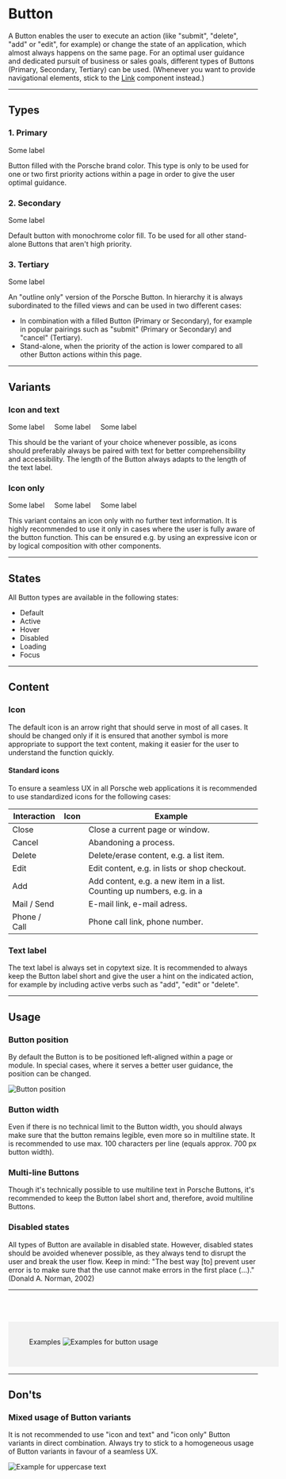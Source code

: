 # Button

A Button enables the user to execute an action (like "submit", "delete", "add" or "edit", for example) or change the state of an application, which almost always happens on the same page. For an optimal user guidance and dedicated pursuit of business or sales goals, different types of Buttons (Primary, Secondary, Tertiary) can be used. (Whenever you want to provide navigational elements, stick to the [Link](#/web/components/navigation/link) component instead.)

---

## Types

### 1. Primary

<p-button variant="primary">Some label</p-button> 

Button filled with the Porsche brand color. This type is only to be used for one or two first priority actions within a page in order to give the user optimal guidance.

### 2. Secondary

<p-button>Some label</p-button>

Default button with monochrome color fill. To be used for all other stand-alone Buttons that aren't high priority.

### 3. Tertiary

<p-button variant="tertiary">Some label</p-button>

An "outline only" version of the Porsche Button. In hierarchy it is always subordinated to the filled views and can be used in two different cases:

- In combination with a filled Button (Primary or Secondary), for example in popular pairings such as "submit" (Primary or Secondary) and "cancel" (Tertiary).
- Stand-alone, when the priority of the action is lower compared to all other Button actions within this page.


---

## Variants

### Icon and text

<p-button variant="primary">Some label</p-button> <p-button style="margin-left:16px;">Some label</p-button> <p-button variant="tertiary" style="margin-left:16px;">Some label</p-button>

This should be the variant of your choice whenever possible, as icons should preferably always be paired with text for better comprehensibility and accessibility. 
The length of the Button always adapts to the length of the text label. 

### Icon only

<p-button variant="primary" hide-label="true">Some label</p-button> <p-button hide-label="true" style="margin-left:16px;">Some label</p-button>
 <p-button variant="tertiary" hide-label="true" style="margin-left:16px;">Some label</p-button>

This variant contains an icon only with no further text information. It is highly recommended to use it only in cases where the user is fully aware of the button function. This can be ensured e.g. by using an expressive icon or by logical composition with other components.

---

## States

All Button types are available in the following states:

* Default
* Active
* Hover
* Disabled
* Loading
* Focus

---

## Content

### Icon
The default icon is an arrow right that should serve in most of all cases. It should be changed only if it is ensured that another symbol is more appropriate to support the text content, making it easier for the user to understand the function quickly. 


#### Standard icons

To ensure a seamless UX in all Porsche web applications it is recommended to use standardized icons for the following cases:

| Interaction | Icon | Example |
|----|----|----|
| Close | <p-icon name="close" aria-label="Close"></p-icon> | Close a current page or window. |
| Cancel | <p-icon name="close" aria-label="Close"></p-icon> | Abandoning a process. |
| Delete | <p-icon name="delete" aria-label="Delete"></p-icon> | Delete/erase content, e.g. a list item. | 
| Edit | <p-icon name="edit" aria-label="Edit"></p-icon> | Edit content, e.g. in lists or shop checkout. | 	
| Add | <p-icon name="plus" aria-label="Plus"></p-icon> | Add content, e.g. a new item in a list. Counting up numbers, e.g. in a   | 
| Mail / Send | <p-icon name="email" aria-label="E-Mail"></p-icon> | E-mail link, e-mail adress. | 
| Phone / Call | <p-icon name="phone" aria-label="Phone"></p-icon> | Phone call link, phone number. | 


### Text label
The text label is always set in copytext size. It is recommended to always keep the Button label short and give the user a hint on the indicated action, for example by including active verbs such as "add", "edit" or "delete". 

---

## Usage

### Button position

By default the Button is to be positioned left-aligned within a page or module. In special cases, where it serves a better user guidance, the position can be changed.

![Button position](./assets/button-position.png)

### Button width

Even if there is no technical limit to the Button width, you should always make sure that the button remains legible, even more so in multiline state. It is recommended to use max. 100 characters per line (equals approx. 700 px button width).

### Multi-line Buttons

Though it's technically possible to use multiline text in Porsche Buttons, it's recommended to keep the Button label short and, therefore, avoid multiline Buttons. 


### Disabled states

All types of Button are available in disabled state. However, disabled states should be avoided whenever possible, as they always tend to disrupt the user and break the user flow. Keep in mind: "The best way [to] prevent user error is to make sure that the use cannot make errors in the first place (…)." (Donald A. Norman, 2002)


---

<div style="background:#F2F2F2; width:100%; margin-top: 64px; padding-top: 32px; padding-left: 42px; padding-bottom: 42px;">
    <p-headline variant="headline-3" tag="h3" style="margin-bottom: 24px;">Examples</p-headline>
    <img src="./assets/button-examples.png" alt="Examples for button usage"/>
</div>

---

## Don'ts

### Mixed usage of Button variants

It is not recommended to use "icon and text" and "icon only" Button variants in direct combination. Always try to stick to a homogeneous usage of Button variants in favour of a seamless UX. 
  
![Example for uppercase text](./assets/button-do-not.png)